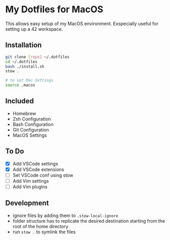# My Dotfiles for MacOS
This allows easy setup of my MacOS environment.
Exspecially useful for setting up a 42 workspace.

## Installation
```bash
git clone [repo] ~/.dotfiles
cd ~/.dotfiles
bash ./install.sh
stow .

# to set Mac Settings
source .macos
```

## Included
- Homebrew
- Zsh Configuration
- Bash Configuration
- Git Configuration
- MacOS Settings

## To Do
- [x] Add VSCode settings
- [x] Add VSCode extensions
- [ ] Set VSCode conf using stow
- [ ] Add Vim settings
- [ ] Add Vim plugins

## Development
- ignore files by adding them to `.stow-local-ignore`
- folder structure has to replicate the desired destination starting from the root of the home directory
- run `stow .` to symlink the files